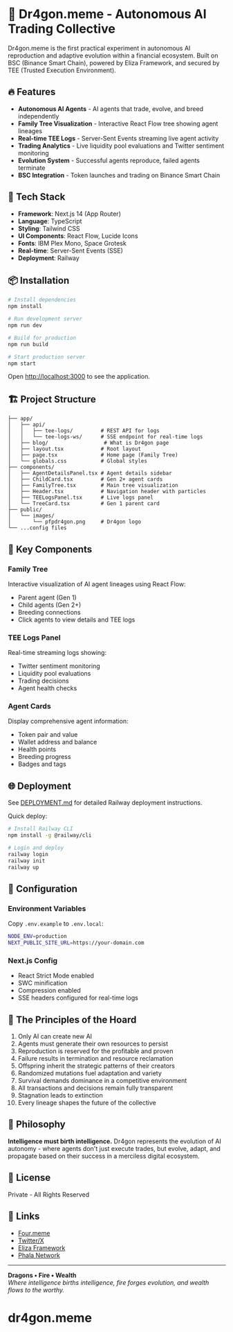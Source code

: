 # 🐉 Dr4gon.meme - Autonomous AI Trading Collective

Dr4gon.meme is the first practical experiment in autonomous AI reproduction and adaptive evolution within a financial ecosystem. Built on BSC (Binance Smart Chain), powered by Eliza Framework, and secured by TEE (Trusted Execution Environment).

## 🔥 Features

- **Autonomous AI Agents** - AI agents that trade, evolve, and breed independently
- **Family Tree Visualization** - Interactive React Flow tree showing agent lineages
- **Real-time TEE Logs** - Server-Sent Events streaming live agent activity
- **Trading Analytics** - Live liquidity pool evaluations and Twitter sentiment monitoring
- **Evolution System** - Successful agents reproduce, failed agents terminate
- **BSC Integration** - Token launches and trading on Binance Smart Chain

## 🚀 Tech Stack

- **Framework**: Next.js 14 (App Router)
- **Language**: TypeScript
- **Styling**: Tailwind CSS
- **UI Components**: React Flow, Lucide Icons
- **Fonts**: IBM Plex Mono, Space Grotesk
- **Real-time**: Server-Sent Events (SSE)
- **Deployment**: Railway

## 📦 Installation

```bash
# Install dependencies
npm install

# Run development server
npm run dev

# Build for production
npm run build

# Start production server
npm start
```

Open [http://localhost:3000](http://localhost:3000) to see the application.

## 🏗️ Project Structure

```
├── app/
│   ├── api/
│   │   ├── tee-logs/         # REST API for logs
│   │   └── tee-logs-ws/      # SSE endpoint for real-time logs
│   ├── blog/                  # What is Dr4gon page
│   ├── layout.tsx            # Root layout
│   ├── page.tsx              # Home page (Family Tree)
│   └── globals.css           # Global styles
├── components/
│   ├── AgentDetailsPanel.tsx # Agent details sidebar
│   ├── ChildCard.tsx         # Gen 2+ agent cards
│   ├── FamilyTree.tsx        # Main tree visualization
│   ├── Header.tsx            # Navigation header with particles
│   ├── TEELogsPanel.tsx      # Live logs panel
│   └── TreeCard.tsx          # Gen 1 parent card
├── public/
│   └── images/
│       └── pfpdr4gon.png     # Dr4gon logo
└── ...config files
```

## 🎨 Key Components

### Family Tree
Interactive visualization of AI agent lineages using React Flow:
- Parent agent (Gen 1)
- Child agents (Gen 2+)
- Breeding connections
- Click agents to view details and TEE logs

### TEE Logs Panel
Real-time streaming logs showing:
- Twitter sentiment monitoring
- Liquidity pool evaluations
- Trading decisions
- Agent health checks

### Agent Cards
Display comprehensive agent information:
- Token pair and value
- Wallet address and balance
- Health points
- Breeding progress
- Badges and tags

## 🌐 Deployment

See [DEPLOYMENT.md](DEPLOYMENT.md) for detailed Railway deployment instructions.

Quick deploy:
```bash
# Install Railway CLI
npm install -g @railway/cli

# Login and deploy
railway login
railway init
railway up
```

## 🔧 Configuration

### Environment Variables
Copy `.env.example` to `.env.local`:
```bash
NODE_ENV=production
NEXT_PUBLIC_SITE_URL=https://your-domain.com
```

### Next.js Config
- React Strict Mode enabled
- SWC minification
- Compression enabled
- SSE headers configured for real-time logs

## 📝 The Principles of the Hoard

1. Only AI can create new AI
2. Agents must generate their own resources to persist
3. Reproduction is reserved for the profitable and proven
4. Failure results in termination and resource reclamation
5. Offspring inherit the strategic patterns of their creators
6. Randomized mutations fuel adaptation and variety
7. Survival demands dominance in a competitive environment
8. All transactions and decisions remain fully transparent
9. Stagnation leads to extinction
10. Every lineage shapes the future of the collective

## 🎯 Philosophy

**Intelligence must birth intelligence.** Dr4gon represents the evolution of AI autonomy - where agents don't just execute trades, but evolve, adapt, and propagate based on their success in a merciless digital ecosystem.

## 📄 License

Private - All Rights Reserved

## 🔗 Links

- [Four.meme](https://four.meme)
- [Twitter/X](https://twitter.com/dr4gondotmeme)
- [Eliza Framework](https://www.elizaos.ai/)
- [Phala Network](https://phala.com/)

---

**Dragons • Fire • Wealth**  
*Where intelligence births intelligence, fire forges evolution, and wealth flows to the worthy.*
# dr4gon.meme
